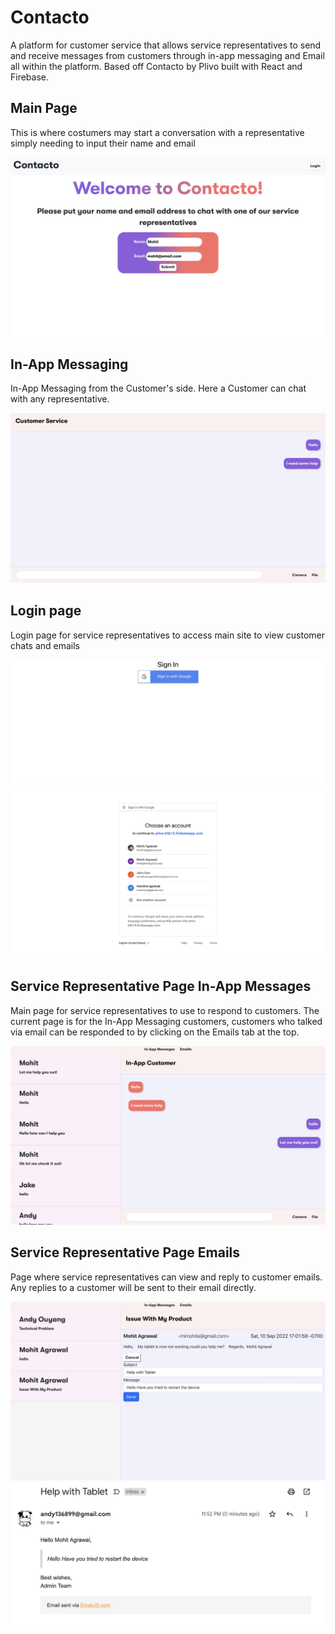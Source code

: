 # Contacto

A platform for customer service that allows service representatives to send and receive messages from customers through in-app messaging and Email all within the platform. Based off Contacto by Plivo built with React and Firebase.

## Main Page

This is where costumers may start a conversation with a representative simply needing to input their name and email 

![Main Page](https://github.com/MohitAgrawal404/PlivoMock/blob/main/READMEIMAGES/Screen%20Shot%202022-09-27%20at%2011.47.45%20PM.png?raw=true)

## In-App Messaging 

In-App Messaging from the Customer's side. Here a Customer can chat with any representative.

![In-App Messaging Customer](https://github.com/MohitAgrawal404/PlivoMock/blob/main/READMEIMAGES/Screen%20Shot%202022-09-27%20at%2011.48.30%20PM.png?raw=true)

## Login page

Login page for service representatives to access main site to view customer chats and emails

![Login](https://github.com/MohitAgrawal404/PlivoMock/blob/main/READMEIMAGES/Screen%20Shot%202022-09-27%20at%2011.48.48%20PM.png?raw=true)
![Google Login](https://github.com/MohitAgrawal404/PlivoMock/blob/main/READMEIMAGES/Screen%20Shot%202022-09-27%20at%2011.48.58%20PM.png?raw=true)

## Service Representative Page In-App Messages

Main page for service representatives to use to respond to customers. The current page is for the In-App Messaging customers, customers who talked via email can be responded to by clicking on the Emails tab at the top. 

![Service Representative Page In-App](https://github.com/MohitAgrawal404/PlivoMock/blob/main/READMEIMAGES/Screen%20Shot%202022-09-27%20at%2011.49.53%20PM.png?raw=true)

## Service Representative Page Emails

Page where service representatives can view and reply to customer emails. Any replies to a customer will be sent to their email directly.

![Service Representative Page Emails](https://github.com/MohitAgrawal404/PlivoMock/blob/main/READMEIMAGES/Screen%20Shot%202022-09-27%20at%2011.52.29%20PM.png?raw=true)
![Sent email](https://github.com/MohitAgrawal404/PlivoMock/blob/main/READMEIMAGES/Screen%20Shot%202022-09-27%20at%2011.52.38%20PM.png?raw=true)
